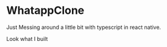 # WhatappClone

Just Messing around a little bit with typescript in react native.

Look what I built
